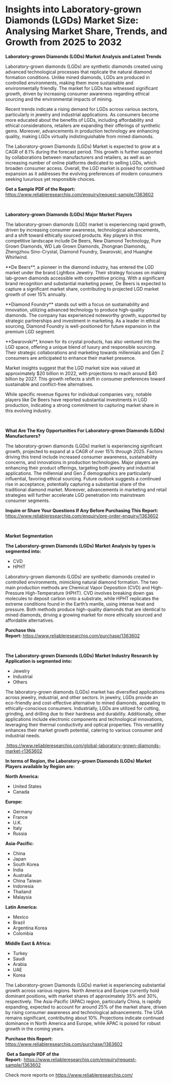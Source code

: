<p><h1>Insights into Laboratory-grown Diamonds (LGDs) Market Size: Analysing Market Share, Trends, and Growth from 2025 to 2032</h1></p><p><strong>Laboratory-grown Diamonds (LGDs) Market Analysis and Latest Trends</strong></p>
<p><p>Laboratory-grown diamonds (LGDs) are synthetic diamonds created using advanced technological processes that replicate the natural diamond formation conditions. Unlike mined diamonds, LGDs are produced in controlled environments, making them more sustainable and environmentally friendly. The market for LGDs has witnessed significant growth, driven by increasing consumer awareness regarding ethical sourcing and the environmental impacts of mining.</p><p>Recent trends indicate a rising demand for LGDs across various sectors, particularly in jewelry and industrial applications. As consumers become more educated about the benefits of LGDs, including affordability and ethical considerations, retailers are expanding their offerings of synthetic gems. Moreover, advancements in production technology are enhancing quality, making LGDs virtually indistinguishable from mined diamonds.</p><p>The Laboratory-grown Diamonds (LGDs) Market is expected to grow at a CAGR of 8.1% during the forecast period. This growth is further supported by collaborations between manufacturers and retailers, as well as an increasing number of online platforms dedicated to selling LGDs, which broaden consumer access. Overall, the LGD market is poised for continued expansion as it addresses the evolving preferences of modern consumers seeking luxurious yet responsible choices.</p></p>
<p><strong>Get a Sample PDF of the Report:&nbsp;</strong> <a href="https://www.reliableresearchiq.com/enquiry/request-sample/1363602?utm_campaign=2449&utm_medium=2&utm_source=Github&utm_content=ia&utm_term=03042025&utm_id=laboratory-grown-diamonds-lgds">https://www.reliableresearchiq.com/enquiry/request-sample/1363602</a></p>
<p>&nbsp;</p>
<p><strong>Laboratory-grown Diamonds (LGDs) Major Market Players</strong></p>
<p><p>The laboratory-grown diamonds (LGD) market is experiencing rapid growth, driven by increasing consumer awareness, technological advancements, and a shift toward ethically sourced products. Key players in this competitive landscape include De Beers, New Diamond Technology, Pure Grown Diamonds, WD Lab Grown Diamonds, Zhongnan Diamonds, Zhengzhou Sino-Crystal, Diamond Foundry, Swarovski, and Huanghe Whirlwind.</p><p>**De Beers**, a pioneer in the diamond industry, has entered the LGD market under the brand Lightbox Jewelry. Their strategy focuses on making lab-grown diamonds accessible with competitive pricing. With a significant brand recognition and substantial marketing power, De Beers is expected to capture a significant market share, contributing to projected LGD market growth of over 15% annually.</p><p>**Diamond Foundry** stands out with a focus on sustainability and innovation, utilizing advanced technology to produce high-quality diamonds. The company has experienced noteworthy growth, supported by strategic partnerships and investment in marketing. As a leader in ethical sourcing, Diamond Foundry is well-positioned for future expansion in the premium LGD segment.</p><p>**Swarovski**, known for its crystal products, has also ventured into the LGD space, offering a unique blend of luxury and responsible sourcing. Their strategic collaborations and marketing towards millennials and Gen Z consumers are anticipated to enhance their market presence. </p><p>Market insights suggest that the LGD market size was valued at approximately $20 billion in 2022, with projections to reach around $40 billion by 2027. This growth reflects a shift in consumer preferences toward sustainable and conflict-free alternatives.</p><p>While specific revenue figures for individual companies vary, notable players like De Beers have reported substantial investments in LGD production, indicating a strong commitment to capturing market share in this evolving industry.</p></p>
<p>&nbsp;</p>
<p><strong>What Are The Key Opportunities For Laboratory-grown Diamonds (LGDs) Manufacturers?</strong></p>
<p><p>The laboratory-grown diamonds (LGDs) market is experiencing significant growth, projected to expand at a CAGR of over 15% through 2025. Factors driving this trend include increased consumer awareness, sustainability concerns, and innovations in production technologies. Major players are enhancing their product offerings, targeting both jewelry and industrial applications. The millennial and Gen Z demographics are particularly influential, favoring ethical sourcing. Future outlook suggests a continued rise in acceptance, potentially capturing a substantial share of the traditional diamond market. Moreover, advancements in marketing and retail strategies will further accelerate LGD penetration into mainstream consumer segments.</p></p>
<p><strong>Inquire or Share Your Questions If Any Before Purchasing This Report:</strong> <a href="https://www.reliableresearchiq.com/enquiry/pre-order-enquiry/1363602?utm_campaign=2449&utm_medium=2&utm_source=Github&utm_content=ia&utm_term=03042025&utm_id=laboratory-grown-diamonds-lgds">https://www.reliableresearchiq.com/enquiry/pre-order-enquiry/1363602</a></p>
<p>&nbsp;</p>
<p><strong>Market Segmentation</strong></p>
<p><strong>The Laboratory-grown Diamonds (LGDs) Market Analysis by types is segmented into:</strong></p>
<p><ul><li>CVD</li><li>HPHT</li></ul></p>
<p><p>Laboratory-grown diamonds (LGDs) are synthetic diamonds created in controlled environments, mimicking natural diamond formation. The two main production methods are Chemical Vapor Deposition (CVD) and High-Pressure High-Temperature (HPHT). CVD involves breaking down gas molecules to deposit carbon onto a substrate, while HPHT replicates the extreme conditions found in the Earth’s mantle, using intense heat and pressure. Both methods produce high-quality diamonds that are identical to mined diamonds, driving a growing market for more ethically sourced and affordable alternatives.</p></p>
<p><strong>Purchase this Report:&nbsp;</strong><a href="https://www.reliableresearchiq.com/purchase/1363602?utm_campaign=2449&utm_medium=2&utm_source=Github&utm_content=ia&utm_term=03042025&utm_id=laboratory-grown-diamonds-lgds">https://www.reliableresearchiq.com/purchase/1363602</a></p>
<p>&nbsp;</p>
<p><strong>The Laboratory-grown Diamonds (LGDs) Market Industry Research by Application is segmented into:</strong></p>
<p><ul><li>Jewelry</li><li>Industrial</li><li>Others</li></ul></p>
<p><p>The laboratory-grown diamonds (LGDs) market has diversified applications across jewelry, industrial, and other sectors. In jewelry, LGDs provide an eco-friendly and cost-effective alternative to mined diamonds, appealing to ethically-conscious consumers. Industrially, LGDs are utilized for cutting, grinding, and drilling due to their hardness and durability. Additionally, other applications include electronic components and technological innovations, leveraging their thermal conductivity and optical properties. This versatility enhances their market growth potential, catering to various consumer and industrial needs.</p></p>
<p><a href="https://www.reliableresearchiq.com/global-laboratory-grown-diamonds-market-r1363602?utm_campaign=2449&utm_medium=2&utm_source=Github&utm_content=ia&utm_term=03042025&utm_id=laboratory-grown-diamonds-lgds">&nbsp;https://www.reliableresearchiq.com/global-laboratory-grown-diamonds-market-r1363602</a></p>
<p><strong>In terms of Region, the Laboratory-grown Diamonds (LGDs) Market Players available by Region are:</strong></p>
<p>
    <p> <strong> North America: </strong>
        <ul>
            <li>United States</li>
            <li>Canada</li>
        </ul>
        </p> 
    <p> <strong> Europe: </strong>
        <ul>
            <li>Germany</li>
            <li>France</li>
            <li>U.K.</li>
            <li>Italy</li>
            <li>Russia</li>
        </ul>
        </p> 
    <p> <strong> Asia-Pacific: </strong>
        <ul>
            <li>China</li>
            <li>Japan</li>
            <li>South Korea</li>
            <li>India</li>
            <li>Australia</li>
            <li>China Taiwan</li>
            <li>Indonesia</li>
            <li>Thailand</li>
            <li>Malaysia</li>
        </ul>
        </p> 
    <p> <strong> Latin America: </strong>
        <ul>
            <li>Mexico</li>
            <li>Brazil</li>
            <li>Argentina Korea</li>
            <li>Colombia</li>
        </ul>
        </p> 
    <p> <strong> Middle East & Africa: </strong>
        <ul>
            <li>Turkey</li>
            <li>Saudi</li>
            <li>Arabia</li>
            <li>UAE</li>
            <li>Korea</li>
        </ul>
    </p>
    </p>
<p><p>The Laboratory-grown Diamonds (LGDs) market is experiencing substantial growth across various regions. North America and Europe currently hold dominant positions, with market shares of approximately 35% and 30%, respectively. The Asia-Pacific (APAC) region, particularly China, is rapidly expanding, expected to account for around 25% of the market share, driven by rising consumer awareness and technological advancements. The USA remains significant, contributing about 10%. Projections indicate continued dominance in North America and Europe, while APAC is poised for robust growth in the coming years.</p></p>
<p><strong>Purchase this Report: </strong><a href="https://www.reliableresearchiq.com/purchase/1363602?utm_campaign=2449&utm_medium=2&utm_source=Github&utm_content=ia&utm_term=03042025&utm_id=laboratory-grown-diamonds-lgds">https://www.reliableresearchiq.com/purchase/1363602</a></p>
<p>&nbsp;<strong>Get a Sample PDF of the Report:&nbsp;&nbsp;</strong><a href="https://www.reliableresearchiq.com/enquiry/request-sample/1363602?utm_campaign=2449&utm_medium=2&utm_source=Github&utm_content=ia&utm_term=03042025&utm_id=laboratory-grown-diamonds-lgds">https://www.reliableresearchiq.com/enquiry/request-sample/1363602</a></p>
<p><strong></strong></p>
<p>Check more reports on <a href="https://www.reliableresearchiq.com/?utm_campaign=2449&utm_medium=2&utm_source=Github&utm_content=ia&utm_term=03042025&utm_id=laboratory-grown-diamonds-lgds">https://www.reliableresearchiq.com/</a></p>